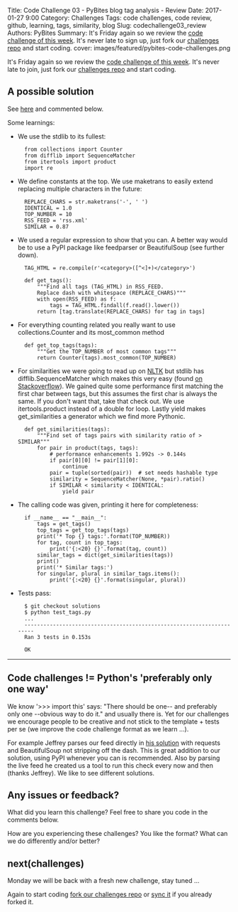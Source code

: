 Title: Code Challenge 03 - PyBites blog tag analysis - Review
Date: 2017-01-27 9:00
Category: Challenges
Tags: code challenges, code review, github, learning, tags, similarity, blog
Slug: codechallenge03_review
Authors: PyBites
Summary: It's Friday again so we review the [code challenge of this week](http://pybit.es/codechallenge03.html). It's never late to sign up, just fork our [challenges repo](https://github.com/pybites/challenges) and start coding.
cover: images/featured/pybites-code-challenges.png

It's Friday again so we review the [code challenge of this week](http://pybit.es/codechallenge03.html). It's never late to join, just fork our [challenges repo](https://github.com/pybites/challenges) and start coding.

## A possible solution

See [here](https://github.com/pybites/challenges/blob/solutions/03/tags.py) and commented below.

Some learnings:

* We use the stdlib to its fullest:

		from collections import Counter
		from difflib import SequenceMatcher
		from itertools import product
		import re

* We define constants at the top. We use maketrans to easily extend replacing multiple characters in the future:

		REPLACE_CHARS = str.maketrans('-', ' ')
		IDENTICAL = 1.0
		TOP_NUMBER = 10
		RSS_FEED = 'rss.xml'
		SIMILAR = 0.87

* We used a regular expression to show that you can. A better way would be to use a PyPI package like feedparser or BeautifulSoup (see further down). 
 
		TAG_HTML = re.compile(r'<category>([^<]+)</category>')

		def get_tags():
			"""Find all tags (TAG_HTML) in RSS_FEED.
			Replace dash with whitespace (REPLACE_CHARS)"""
			with open(RSS_FEED) as f:
				tags = TAG_HTML.findall(f.read().lower())
			return [tag.translate(REPLACE_CHARS) for tag in tags]
	
* For everything counting related you really want to use collections.Counter and its most_common method

		def get_top_tags(tags):
			"""Get the TOP_NUMBER of most common tags"""
			return Counter(tags).most_common(TOP_NUMBER)



* For similarities we were going to read up on [NLTK](http://www.nltk.org/) but stdlib has difflib.SequenceMatcher which makes this very easy (found [on Stackoverflow](http://stackoverflow.com/questions/17388213/find-the-similarity-percent-between-two-strings)). We gained quite some performance first matching the first char between tags, but this assumes the first char is always the same. If you don't want that, take that check out. We use itertools.product instead of a double for loop. Lastly yield makes get_similarities a generator which we find more Pythonic.

		def get_similarities(tags):
			"""Find set of tags pairs with similarity ratio of > SIMILAR"""
			for pair in product(tags, tags):
				# performance enhancements 1.992s -> 0.144s
				if pair[0][0] != pair[1][0]:
					continue
				pair = tuple(sorted(pair))  # set needs hashable type
				similarity = SequenceMatcher(None, *pair).ratio()
				if SIMILAR < similarity < IDENTICAL:
					yield pair


* The calling code was given, printing it here for completeness:

		if __name__ == "__main__":
			tags = get_tags()
			top_tags = get_top_tags(tags)
			print('* Top {} tags:'.format(TOP_NUMBER))
			for tag, count in top_tags:
				print('{:<20} {}'.format(tag, count))
			similar_tags = dict(get_similarities(tags))
			print()
			print('* Similar tags:')
			for singular, plural in similar_tags.items():
				print('{:<20} {}'.format(singular, plural))

* Tests pass:

		$ git checkout solutions
		$ python test_tags.py 
		...
		----------------------------------------------------------------------
		Ran 3 tests in 0.153s

		OK

---

## Code challenges != Python's 'preferably only one way'

We know '>>> import this' says: "There should be one-- and preferably only one --obvious way to do it." and usually there is. Yet for our challenges we encourage people to be creative and not stick to the template + tests per se (we improve the code challenge format as we learn ...). 

For example Jeffrey parses our feed directly in [his solution](https://gist.github.com/jrjames83/eeda4324116dde12ea8d45c47a151ab0) with requests and BeautifulSoup not stripping off the dash. This is great addition to our solution, using PyPI whenever you can is recommended. Also by parsing the live feed he created us a tool to run this check every now and then (thanks Jeffrey). We like to see different solutions.

## Any issues or feedback?

What did you learn this challenge? Feel free to share you code in the comments below. 

How are you experiencing these challenges? You like the format? What can we do differently and/or better?

## next(challenges)

Monday we will be back with a fresh new challenge, stay tuned ...

Again to start coding [fork our challenges repo](https://github.com/pybites/challenges) or [sync it](https://help.github.com/articles/syncing-a-fork/) if you already forked it.
